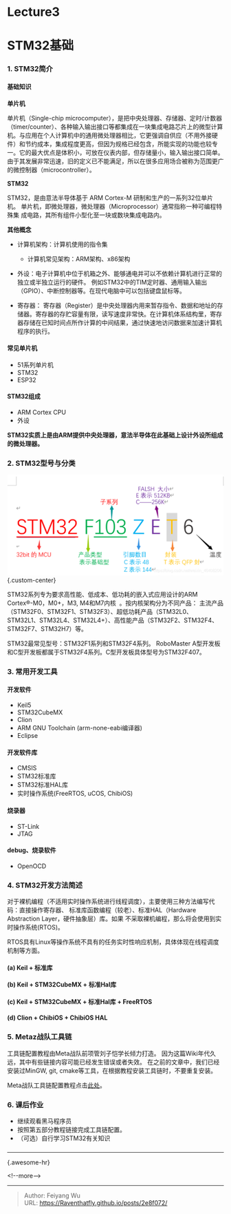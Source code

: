 # Lecture3


# STM32基础

### 1. STM32简介


#### 基础知识
**单片机**

单片机（Single-chip microcomputer），是把中央处理器、存储器、定时/计数器（timer/counter）、各种输入输出接口等都集成在一块集成电路芯片上的微型计算机。与应用在个人计算机中的通用微处理器相比，它更强调自供应（不用外接硬件）和节约成本，集成程度更高，但因为规格已经包含，所能实现的功能也较专一。它的最大优点是体积小，可放在仪表内部，但存储量小，输入输出接口简单。由于其发展非常迅速，旧的定义已不能满足，所以在很多应用场合被称为范围更广的微控制器（microcontroller）。

**STM32**

STM32，是由意法半导体基于 ARM Cortex-M 研制和生产的一系列32位单片机。
单片机，即微处理器，微处理器（Microprocessor）通常指称一种可编程特殊集
成电路，其所有组件小型化至一块或数块集成电路内。

**其他概念**
* 计算机架构：计算机使用的指令集
    * 计算机常见架构：ARM架构、x86架构

* 外设：电子计算机中位于机箱之外、能够通电并可以不依赖计算机进行正常的独立或半独立运行的硬件。
例如STM32中的TIM定时器、通用输入输出（GPIO）、中断控制器等。在现代电脑中可以包括键盘鼠标等。

* 寄存器：
  寄存器（Register）是中央处理器内用来暂存指令、数据和地址的存储器。寄存器的存贮容量有限，读写速度非常快。在计算机体系结构里，寄存器存储在已知时间点所作计算的中间结果，通过快速地访问数据来加速计算机程序的执行。
#### 常见单片机
* 51系列单片机
* STM32
* ESP32

#### STM32组成
* ARM Cortex CPU
* 外设

**STM32实质上是由ARM提供中央处理器，意法半导体在此基础上设计外设所组成的微处理器。**

### 2. STM32型号与分类
![STM32](/figures/stm32_type.png)
{.custom-center}

STM32系列专为要求高性能、低成本、低功耗的嵌入式应用设计的ARM Cortex®-M0，M0&#43;，M3, M4和M7内核  。按内核架构分为不同产品：
主流产品（STM32F0、STM32F1、STM32F3）、超低功耗产品（STM32L0、STM32L1、STM32L4、STM32L4&#43;）、高性能产品（STM32F2、STM32F4、STM32F7、STM32H7）等。

STM32最常见型号：STM32F1系列和STM32F4系列。
RoboMaster A型开发板和C型开发板都属于STM32F4系列。C型开发板具体型号为STM32F407。


### 3. 常用开发工具

#### 开发软件
* Keil5
* STM32CubeMX
* Clion
* ARM GNU Toolchain (arm-none-eabi编译器)
* Eclipse

#### 开发软件库
* CMSIS
* STM32标准库
* STM32标准HAL库
* 实时操作系统(FreeRTOS, uCOS, ChibiOS)

#### 烧录器
* ST-Link
* JTAG

#### debug、烧录软件
* OpenOCD

### 4. STM32开发方法简述
对于裸机编程（不适用实时操作系统进行线程调度），主要使用三种方法编写代码：直接操作寄存器、
标准库函数编程（较老）、标准HAL（Hardware Abstraction Layer，硬件抽象层）库。如果
不采取裸机编程，那么将会使用到实时操作系统(RTOS)。

RTOS具有Linux等操作系统不具有的任务实时性响应机制，具体体现在线程调度机制等方面。

#### (a) Keil &#43; 标准库

#### (b) Keil &#43; STM32CubeMX &#43; 标准Hal库

#### (c) Keil &#43; STM32CubeMX &#43; 标准Hal库 &#43; FreeRTOS

#### (d) Clion &#43; ChibiOS &#43; ChibiOS HAL

### 5. Metaz战队工具链

工具链配置教程由Meta战队前项管刘子恺学长倾力打造。
因为这篇Wiki年代久远，其中有些链接内容可能已经发生错误或者失效。
在之前的文章中，我们已经安装过MinGW, git, cmake等工具，在根据教程安装工具链时，不要重复安装。

Meta战队工具链配置教程点击[此处](https://github.com/Meta-Team/Meta-Embedded/wiki/%E5%B7%A5%E5%85%B7%E9%93%BE-%E6%A6%82%E5%BF%B5%E4%BB%8B%E7%BB%8D)。

### 6. 课后作业

* 继续观看黑马程序员
* 按照第五部分教程链接完成工具链配置。
* （可选）自行学习STM32有关知识

###

---
{.awesome-hr}

&lt;!--more--&gt;


---

> Author: Feiyang Wu  
> URL: https://Raventhatfly.github.io/posts/2e8f072/  

